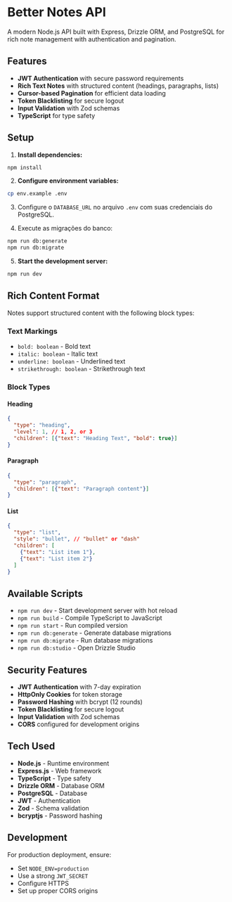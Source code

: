 # Better Notes API

A modern Node.js API built with Express, Drizzle ORM, and PostgreSQL for rich note management with authentication and pagination.

## Features

- **JWT Authentication** with secure password requirements
- **Rich Text Notes** with structured content (headings, paragraphs, lists)
- **Cursor-based Pagination** for efficient data loading
- **Token Blacklisting** for secure logout
- **Input Validation** with Zod schemas
- **TypeScript** for type safety

## Setup

1. **Install dependencies:**
```bash
npm install
```

2. **Configure environment variables:**
```bash
cp env.example .env
```

3. Configure o `DATABASE_URL` no arquivo `.env` com suas credenciais do PostgreSQL.

4. Execute as migrações do banco:
```bash
npm run db:generate
npm run db:migrate
```

5. **Start the development server:**
```bash
npm run dev
```

## Rich Content Format

Notes support structured content with the following block types:

### Text Markings
- `bold: boolean` - Bold text
- `italic: boolean` - Italic text
- `underline: boolean` - Underlined text
- `strikethrough: boolean` - Strikethrough text

### Block Types

#### Heading
```json
{
  "type": "heading",
  "level": 1, // 1, 2, or 3
  "children": [{"text": "Heading Text", "bold": true}]
}
```

#### Paragraph
```json
{
  "type": "paragraph",
  "children": [{"text": "Paragraph content"}]
}
```

#### List
```json
{
  "type": "list",
  "style": "bullet", // "bullet" or "dash"
  "children": [
    {"text": "List item 1"},
    {"text": "List item 2"}
  ]
}
```

## Available Scripts

- `npm run dev` - Start development server with hot reload
- `npm run build` - Compile TypeScript to JavaScript
- `npm run start` - Run compiled version
- `npm run db:generate` - Generate database migrations
- `npm run db:migrate` - Run database migrations
- `npm run db:studio` - Open Drizzle Studio

## Security Features

- **JWT Authentication** with 7-day expiration
- **HttpOnly Cookies** for token storage
- **Password Hashing** with bcrypt (12 rounds)
- **Token Blacklisting** for secure logout
- **Input Validation** with Zod schemas
- **CORS** configured for development origins

## Tech Used

- **Node.js** - Runtime environment
- **Express.js** - Web framework
- **TypeScript** - Type safety
- **Drizzle ORM** - Database ORM
- **PostgreSQL** - Database
- **JWT** - Authentication
- **Zod** - Schema validation
- **bcryptjs** - Password hashing

## Development

For production deployment, ensure:
- Set `NODE_ENV=production`
- Use a strong `JWT_SECRET`
- Configure HTTPS
- Set up proper CORS origins